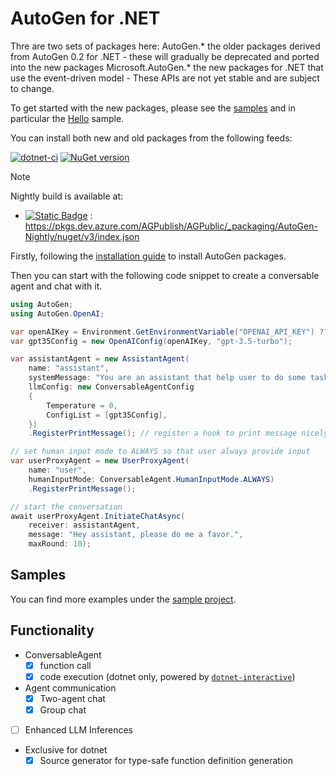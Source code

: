 # AutoGen for .NET

Thre are two sets of packages here:
AutoGen.\* the older packages derived from AutoGen 0.2 for .NET - these will gradually be deprecated and ported into the new packages
Microsoft.AutoGen.* the new packages for .NET that use the event-driven model - These APIs are not yet stable and are subject to change.

To get started with the new packages, please see the [samples](./samples/) and in particular the [Hello](./samples/Hello) sample.

You can install both new and old packages from the following feeds:

[![dotnet-ci](https://github.com/microsoft/autogen/actions/workflows/dotnet-build.yml/badge.svg)](https://github.com/microsoft/autogen/actions/workflows/dotnet-build.yml)
[![NuGet version](https://badge.fury.io/nu/AutoGen.Core.svg)](https://badge.fury.io/nu/AutoGen.Core)

> [!NOTE]
> Nightly build is available at:
>
> - [![Static Badge](https://img.shields.io/badge/azure_devops-grey?style=flat)](https://dev.azure.com/AGPublish/AGPublic/_artifacts/feed/AutoGen-Nightly) : <https://pkgs.dev.azure.com/AGPublish/AGPublic/_packaging/AutoGen-Nightly/nuget/v3/index.json>

Firstly, following the [installation guide](./website/articles/Installation.md) to install AutoGen packages.

Then you can start with the following code snippet to create a conversable agent and chat with it.

```csharp
using AutoGen;
using AutoGen.OpenAI;

var openAIKey = Environment.GetEnvironmentVariable("OPENAI_API_KEY") ?? throw new Exception("Please set OPENAI_API_KEY environment variable.");
var gpt35Config = new OpenAIConfig(openAIKey, "gpt-3.5-turbo");

var assistantAgent = new AssistantAgent(
    name: "assistant",
    systemMessage: "You are an assistant that help user to do some tasks.",
    llmConfig: new ConversableAgentConfig
    {
        Temperature = 0,
        ConfigList = [gpt35Config],
    })
    .RegisterPrintMessage(); // register a hook to print message nicely to console

// set human input mode to ALWAYS so that user always provide input
var userProxyAgent = new UserProxyAgent(
    name: "user",
    humanInputMode: ConversableAgent.HumanInputMode.ALWAYS)
    .RegisterPrintMessage();

// start the conversation
await userProxyAgent.InitiateChatAsync(
    receiver: assistantAgent,
    message: "Hey assistant, please do me a favor.",
    maxRound: 10);
```

## Samples

You can find more examples under the [sample project](https://github.com/microsoft/autogen/tree/dotnet/samples/AgentChat/Autogen.Basic.Sample).

## Functionality

- ConversableAgent
  - [x] function call
  - [x] code execution (dotnet only, powered by [`dotnet-interactive`](https://github.com/dotnet/interactive))

- Agent communication
  - [x] Two-agent chat
  - [x] Group chat

- [ ] Enhanced LLM Inferences

- Exclusive for dotnet
  - [x] Source generator for type-safe function definition generation
